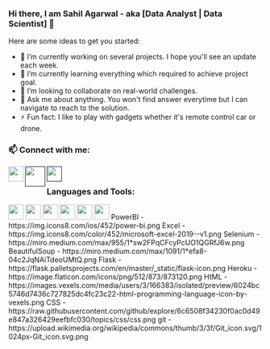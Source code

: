 ### Hi there, I am Sahil Agarwal - aka [Data Analyst | Data Scientist] 👋

<!-- 🤔 I’m looking for help with thinking......
**agarwalsahil2013/agarwalsahil2013** is a ✨ _special_ ✨ repository because its `README.md` (this file) appears on your GitHub profile. - 📫 -->

Here are some ideas to get you started:

- 🔭 I’m currently working on several projects. I hope you'll see an update each week.
- 🌱 I’m currently learning everything which required to achieve project goal. 
- 👯 I’m looking to collaborate on real-world challenges.
- 💬 Ask me about anything. You won't find answer everytime but I can navigate to reach to the solution.
- ⚡ Fun fact: I like to play with gadgets whether it's remote control car or drone. 

### 📫 Connect with me:
<a href="https://www.linkedin.com/in/sahil-agarwal-"><img align="left" width="30px" src="https://image.flaticon.com/icons/png/512/61/61109.png" /></a>
<a href=""><img align="left" width="40px" src="https://e7.pngegg.com/pngimages/340/745/png-clipart-computer-icons-white-instagram-icon-text-logo.png" /></a>
<a href=""><img align="left" width="30px" src="https://image.flaticon.com/icons/png/512/25/25231.png" /></a>

<br />

### Languages and Tools:

<img width="30px" src="https://cdn.imgbin.com/24/24/12/imgbin-database-icon-database-free-blue-background-2cy8RQMXh0n2WeVbZgtMZyXfv.jpg" />
<img width="30px" src="https://cdn3.iconfinder.com/data/icons/logos-and-brands-adobe/512/267_Python-512.png" />
<img width="30px" src="https://cdn.iconscout.com/icon/free/png-512/postgresql-226047.png" />
<img width="30px" src="https://www.mysql.com/common/logos/logo-mysql-170x115.png" />
<img width="30px" src="https://cdn.worldvectorlogo.com/logos/tableau-software.svg" />
<img width="30px" src="https://www.automateexcel.com/excel/wp-content/uploads/2018/04/icon-shortcuts-sas.png" />
PowerBI - https://img.icons8.com/ios/452/power-bi.png
Excel - https://img.icons8.com/color/452/microsoft-excel-2019--v1.png
Selenium - https://miro.medium.com/max/955/1*sw2FPqCFcyPcUO1QGRfJ6w.png
BeautifulSoup - https://miro.medium.com/max/1091/1*efa8-04c2JqNAiTdeoUMtQ.png
Flask - https://flask.palletsprojects.com/en/master/_static/flask-icon.png
Heroku - https://image.flaticon.com/icons/png/512/873/873120.png
HtML - https://images.vexels.com/media/users/3/166383/isolated/preview/6024bc5746d7436c727825dc4fc23c22-html-programming-language-icon-by-vexels.png
CSS - https://raw.githubusercontent.com/github/explore/6c6508f34230f0ac0d49e847a326429eefbfc030/topics/css/css.png
git - https://upload.wikimedia.org/wikipedia/commons/thumb/3/3f/Git_icon.svg/1024px-Git_icon.svg.png





